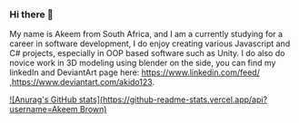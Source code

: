 ### Hi there 👋

My name is Akeem from South Africa, and I am a currently studying for a career in software development, I do enjoy creating various Javascript and C# projects, especially in OOP based software such as Unity. I do also do novice work in 3D modeling using blender on the side, you can find my linkedIn and DeviantArt page here: https://www.linkedin.com/feed/ ,https://www.deviantart.com/akido123.

[![Anurag's GitHub stats](https://github-readme-stats.vercel.app/api?username=Akeem Brown)](https://github.com/anuraghazra/github-readme-stats)
